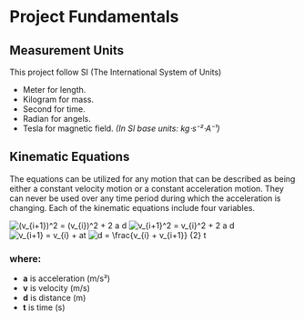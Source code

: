 
# Project Fundamentals

## Measurement Units

This project follow SI (The International System of Units)

- Meter for length.
- Kilogram for mass.
- Second for time.
- Radian for angels.
- Tesla for magnetic field. _(In SI base units:	kg⋅s⁻²⋅A⁻¹)_


## Kinematic Equations
   The equations can be utilized for any motion that can be described as being either a constant velocity motion or a constant acceleration motion.
   They can never be used over any time period during which the acceleration is changing. Each of the kinematic equations include four variables.

<img src="https://latex.codecogs.com/png.latex?\dpi{150}&space;d&space;=&space;v_{i}&space;t&space;&plus;&space;\frac{1}{2}&space;a&space;t^2" title="(v_{i+1})^2 = (v_{i})^2 + 2 a d" />

<img src="https://latex.codecogs.com/png.latex?\dpi{150}&space;v_{i&plus;1}^2&space;=&space;v_{i}^2&space;&plus;&space;2&space;a&space;d" title="v_{i+1}^2 = v_{i}^2 + 2 a d" />

<img src="https://latex.codecogs.com/png.latex?\dpi{150}&space;v_{i&plus;1}&space;=&space;v_{i}&space;&plus;&space;at" title="v_{i+1} = v_{i} + at" />

<img src="https://latex.codecogs.com/png.latex?\dpi{150}&space;d&space;=&space;\frac{v_{i}&space;&plus;&space;v_{i&plus;1}}&space;{2}&space;t" title="d = \frac{v_{i} + v_{i+1}} {2} t" />

### where:
* __a__ is acceleration (m/s²)
* __v__ is velocity (m/s)
* __d__ is distance (m)
* __t__ is time (s)

